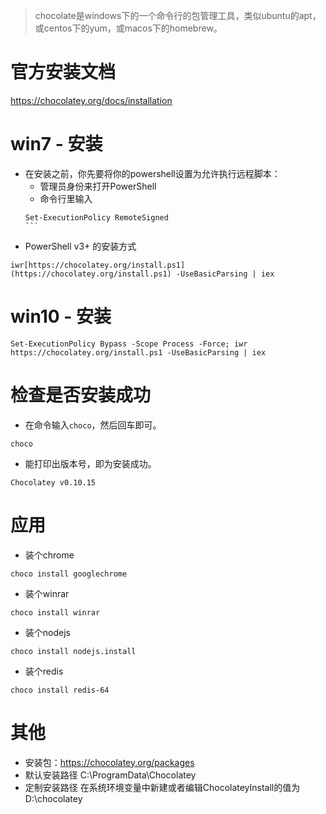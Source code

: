 > chocolate是windows下的一个命令行的包管理工具，类似ubuntu的apt，或centos下的yum，或macos下的homebrew。

# 官方安装文档
https://chocolatey.org/docs/installation

# win7 - 安装
* 在安装之前，你先要将你的powershell设置为允许执行远程脚本：
  - 管理员身份来打开PowerShell
  - 命令行里输入
  ```
  Set-ExecutionPolicy RemoteSigned
  ```  
* PowerShell v3+ 的安装方式
```
iwr[https://chocolatey.org/install.ps1](https://chocolatey.org/install.ps1) -UseBasicParsing | iex
```

# win10 - 安装
```
Set-ExecutionPolicy Bypass -Scope Process -Force; iwr https://chocolatey.org/install.ps1 -UseBasicParsing | iex
```

# 检查是否安装成功
* 在命令输入`choco`，然后回车即可。
```
choco
```
* 能打印出版本号，即为安装成功。
```
Chocolatey v0.10.15
```

# 应用
* 装个chrome
```
choco install googlechrome
```
* 装个winrar
```
choco install winrar
```
* 装个nodejs
```
choco install nodejs.install
```
* 装个redis
```
choco install redis-64 
```

# 其他
* 安装包：https://chocolatey.org/packages
* 默认安装路径 C:\ProgramData\Chocolatey
* 定制安装路径 在系统环境变量中新建或者编辑ChocolateyInstall的值为D:\chocolatey
